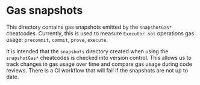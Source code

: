# Gas snapshots

This directory contains gas snapshots emitted by the `snapshotGas*` cheatcodes.
Currently, this is used to measure `Executor.sol` operations gas usage: `precommit`, `commit`, `prove`, `execute`.

It is intended that the `snapshots` directory created when using the `snapshotGas*` cheatcodes is checked into version control.
This allows us to track changes in gas usage over time and compare gas usage during code reviews.
There is a CI workflow that will fail if the snapshots are not up to date.
